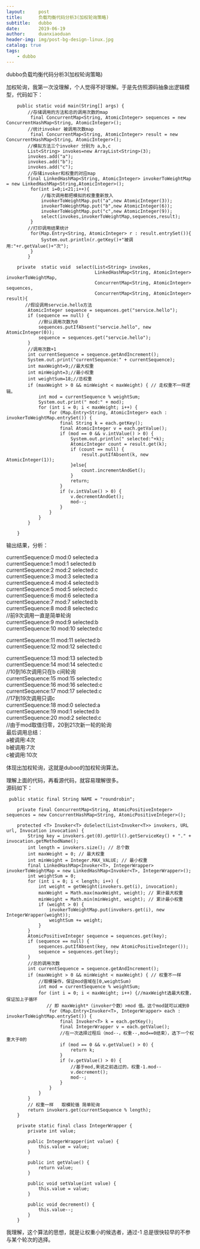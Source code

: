```yaml
---
layout:     post
title:      负载均衡代码分析3(加权轮询策略)
subtitle:   dubbo
date:       2019-06-19
author:     duanxiaoduan
header-img: img/post-bg-design-linux.jpg
catalog: true
tags:
    - dubbo
---
```


dubbo负载均衡代码分析3(加权轮询策略)


加权轮询，我第一次没理解，个人觉得不好理解。于是先仿照源码抽象出逻辑模型，代码如下：

        public static void main(String[] args) {
            //存储调用的方法和总的调用次数的map
             final ConcurrentMap<String, AtomicInteger> sequences = new ConcurrentHashMap<String, AtomicInteger>();
            //统计invoker 被调用次数map
             final ConcurrentMap<String, AtomicInteger> result = new ConcurrentHashMap<String, AtomicInteger>();
            //模拟方法三个invoker 分别为 a,b,c
            List<String> invokes=new ArrayList<String>(3);
            invokes.add("a");
            invokes.add("b");
            invokes.add("c");
            //存储invoker和权重的对应map
            final LinkedHashMap<String, AtomicInteger> invokerToWeightMap = new LinkedHashMap<String,AtomicInteger>();
             for(int i=0;i<21;i++){
                 //每次调用都把模拟的权重重新放入
                 invokerToWeightMap.put("a",new AtomicInteger(3));
                 invokerToWeightMap.put("b",new AtomicInteger(6));
                 invokerToWeightMap.put("c",new AtomicInteger(9));
                 select(invokes,invokerToWeightMap,sequences,result);
             }
            //打印调用结果统计
             for(Map.Entry<String, AtomicInteger> r : result.entrySet()){
                 System.out.println(r.getKey()+"被调用:"+r.getValue()+"次");
             }
            }
    
        private  static void  select(List<String> invokes,
                                     LinkedHashMap<String, AtomicInteger> invokerToWeightMap,
                                     ConcurrentMap<String, AtomicInteger> sequences,
                                     ConcurrentMap<String, AtomicInteger> result){
           //假设调用servcie.hello方法
            AtomicInteger sequence = sequences.get("service.hello");
            if (sequence == null) {
                //默认调用次数为0
                sequences.putIfAbsent("servcie.hello", new AtomicInteger(0));
                sequence = sequences.get("servcie.hello");
            }
            //调用次数+1
            int currentSequence = sequence.getAndIncrement();
            System.out.print("currentSequence:" + currentSequence);
            int maxWeight=9;//最大权重
            int minWeight=3;//最小权重
            int weightSum=18;//总权重
            if (maxWeight > 0 && minWeight < maxWeight) { // 走权重不一样逻辑。
                int mod = currentSequence % weightSum;
                System.out.print(" mod:" + mod);
                for (int i = 0; i < maxWeight; i++) {
                    for (Map.Entry<String, AtomicInteger> each : invokerToWeightMap.entrySet()) {
                        final String k = each.getKey();
                        final AtomicInteger v = each.getValue();
                        if (mod == 0 && v.intValue() > 0) {
                            System.out.println(" selected:"+k);
                            AtomicInteger count = result.get(k);
                            if (count == null) {
                                result.putIfAbsent(k, new AtomicInteger(1));
                            }else{
                                count.incrementAndGet();
                            }
                            return;
                        }
                        if (v.intValue() > 0) {
                            v.decrementAndGet();
                            mod--;
                        }
                    }
                }
            }
    
        }

输出结果，分析：

currentSequence:0 mod:0 selected:a  
currentSequence:1 mod:1 selected:b  
currentSequence:2 mod:2 selected:c  
currentSequence:3 mod:3 selected:a  
currentSequence:4 mod:4 selected:b  
currentSequence:5 mod:5 selected:c  
currentSequence:6 mod:6 selected:a  
currentSequence:7 mod:7 selected:b  
currentSequence:8 mod:8 selected:c  
//前9次调用一直是简单轮询  
currentSequence:9 mod:9 selected:b  
currentSequence:10 mod:10 selected:c

currentSequence:11 mod:11 selected:b  
currentSequence:12 mod:12 selected:c

currentSequence:13 mod:13 selected:b  
currentSequence:14 mod:14 selected:c  
//10到16次调用只在b c间轮询  
currentSequence:15 mod:15 selected:c  
currentSequence:16 mod:16 selected:c  
currentSequence:17 mod:17 selected:c  
//17到19次调用只调c  
currentSequence:18 mod:0 selected:a  
currentSequence:19 mod:1 selected:b  
currentSequence:20 mod:2 selected:c  
//由于mod取值归零，20到21次新一轮的轮询  
最后调用总结：  
a被调用:4次  
b被调用:7次  
c被调用:10次

体现出加权轮询，这就是duboo的加权轮询算法。

理解上面的代码，再看源代码，就容易理解很多。  
源码如下：

     public static final String NAME = "roundrobin";
    
        private final ConcurrentMap<String, AtomicPositiveInteger> sequences = new ConcurrentHashMap<String, AtomicPositiveInteger>();
    
        protected <T> Invoker<T> doSelect(List<Invoker<T>> invokers, URL url, Invocation invocation) {
            String key = invokers.get(0).getUrl().getServiceKey() + "." + invocation.getMethodName();
            int length = invokers.size(); // 总个数
            int maxWeight = 0; // 最大权重
            int minWeight = Integer.MAX_VALUE; // 最小权重
            final LinkedHashMap<Invoker<T>, IntegerWrapper> invokerToWeightMap = new LinkedHashMap<Invoker<T>, IntegerWrapper>();
            int weightSum = 0;
            for (int i = 0; i < length; i++) {
                int weight = getWeight(invokers.get(i), invocation);
                maxWeight = Math.max(maxWeight, weight); // 累计最大权重
                minWeight = Math.min(minWeight, weight); // 累计最小权重
                if (weight > 0) {
                    invokerToWeightMap.put(invokers.get(i), new IntegerWrapper(weight));
                    weightSum += weight;
                }
            }
            AtomicPositiveInteger sequence = sequences.get(key);
            if (sequence == null) {
                sequences.putIfAbsent(key, new AtomicPositiveInteger());
                sequence = sequences.get(key);
            }
            //总的调用次数
            int currentSequence = sequence.getAndIncrement();
            if (maxWeight > 0 && minWeight < maxWeight) { // 权重不一样
                //取模操作，保证mod值域在[0,weightSum)
                int mod = currentSequence % weightSum;
                for (int i = 0; i < maxWeight; i++) {//maxWeight选最大权重，保证加上子循环
                   // 即 maxWeight*（invoker个数）>mod 值。这个mod就可以减到0
                    for (Map.Entry<Invoker<T>, IntegerWrapper> each : invokerToWeightMap.entrySet()) {
                        final Invoker<T> k = each.getKey();
                        final IntegerWrapper v = each.getValue();
                        //在一次选择过程后（mod--，权重--,mod==0结束），选下一个权重大于0的
                        if (mod == 0 && v.getValue() > 0) {
                            return k;
                        }
                        if (v.getValue() > 0) {
                            //基于mod,来说之前选过的，权重-1.mod--
                            v.decrement();
                            mod--;
                        }
                    }
                }
            }
            // 权重一样   取模轮循 简单轮询
            return invokers.get(currentSequence % length);
        }
    
        private static final class IntegerWrapper {
            private int value;
    
            public IntegerWrapper(int value) {
                this.value = value;
            }
    
            public int getValue() {
                return value;
            }
    
            public void setValue(int value) {
                this.value = value;
            }
    
            public void decrement() {
                this.value--;
            }
        }

我理解，这个算法的思想，就是让权重小的候选者，通过-1 总是很快较早的不参与某个轮次的选择。 